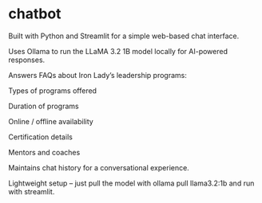# chatbot
Built with Python and Streamlit for a simple web-based chat interface.

Uses Ollama to run the LLaMA 3.2 1B model locally for AI-powered responses.

Answers FAQs about Iron Lady’s leadership programs:

Types of programs offered

Duration of programs

Online / offline availability

Certification details

Mentors and coaches

Maintains chat history for a conversational experience.

Lightweight setup – just pull the model with ollama pull llama3.2:1b and run with streamlit.
